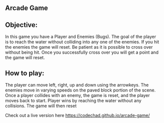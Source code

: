 ## Arcade Game

## Objective:

In this game you have a Player and Enemies (Bugs). The goal of the player is to reach the water without colliding into any one of the enemies. If you hit the enemies the game will reset. Be patient as it is possible to cross over without being hit. Once you successfully cross over you will get a point and the game will reset.

## How to play:

The player can move left, right, up and down using the arrowkeys. The enemies move in varying speeds on the paved block portion of the scene. Once a player collides with an enemy, the game is reset, and the player moves back to start. Player wins by reaching the water without any collisions. The game will then reset

Check out a live version here https://codechad.github.io/arcade-game/

